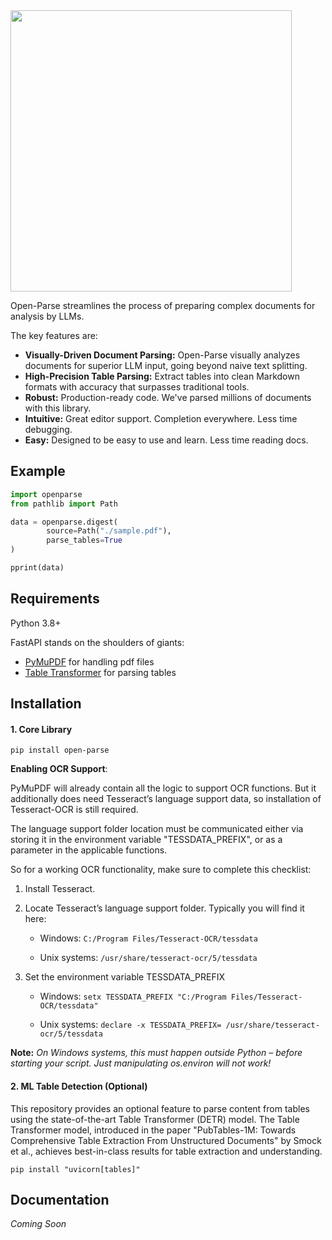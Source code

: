 <img src="https://sergey-filimonov.nyc3.digitaloceanspaces.com/open-parse/open-parse-with-text-tp-logo.webp" width="450" />



Open-Parse streamlines the process of preparing complex documents for analysis by LLMs.

The key features are:

- **Visually-Driven Document Parsing:** Open-Parse visually analyzes documents for superior LLM input, going beyond naive text splitting.
- **High-Precision Table Parsing:** Extract tables into clean Markdown formats with accuracy that surpasses traditional tools.
- **Robust:** Production-ready code. We've parsed millions of documents with this library.
- **Intuitive:** Great editor support. Completion everywhere. Less time debugging.
- **Easy:** Designed to be easy to use and learn. Less time reading docs.



## Example

```python
import openparse
from pathlib import Path

data = openparse.digest(
		source=Path("./sample.pdf"),
		parse_tables=True
)

pprint(data)
```



## Requirements

Python 3.8+

FastAPI stands on the shoulders of giants:

- <a href="https://github.com/pymupdf/PyMuPDF" class="external-link" target="_blank">PyMuPDF</a> for handling pdf files
- <a href="https://huggingface.co/microsoft/table-transformer-detection" class="external-link" target="_blank">Table Transformer</a> for parsing tables



## Installation

#### 1. Core Library


```console
pip install open-parse
```

**Enabling OCR Support**:

PyMuPDF will already contain all the logic to support OCR functions. But it additionally does need Tesseract’s language support data, so installation of Tesseract-OCR is still required.

The language support folder location must be communicated either via storing it in the environment variable "TESSDATA_PREFIX", or as a parameter in the applicable functions.

So for a working OCR functionality, make sure to complete this checklist:

1. Install Tesseract.

2. Locate Tesseract’s language support folder. Typically you will find it here:

   - Windows: `C:/Program Files/Tesseract-OCR/tessdata`

   - Unix systems: `/usr/share/tesseract-ocr/5/tessdata`

3. Set the environment variable TESSDATA_PREFIX

   - Windows: `setx TESSDATA_PREFIX "C:/Program Files/Tesseract-OCR/tessdata"`

   - Unix systems: `declare -x TESSDATA_PREFIX= /usr/share/tesseract-ocr/5/tessdata`

**Note:** *On Windows systems, this must happen outside Python – before starting your script. Just manipulating os.environ will not work!*

#### 2. ML Table Detection (Optional)

This repository provides an optional feature to parse content from tables using the state-of-the-art Table Transformer (DETR) model. The Table Transformer model, introduced in the paper "PubTables-1M: Towards Comprehensive Table Extraction From Unstructured Documents" by Smock et al., achieves best-in-class results for table extraction and understanding.


```console
pip install "uvicorn[tables]"
```



## Documentation

*Coming Soon*
